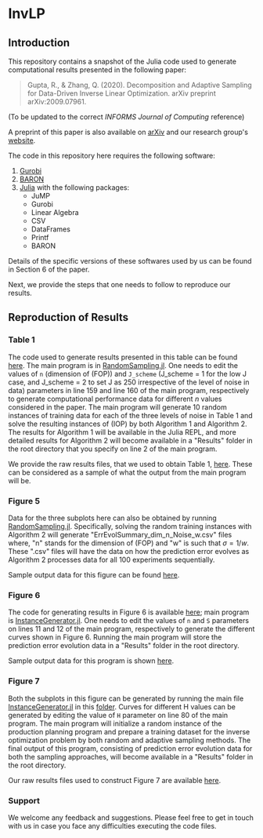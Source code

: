 # InvLP

## Introduction
This repository contains a snapshot of the Julia code used to generate computational results presented in the following paper:
> Gupta, R., & Zhang, Q. (2020). Decomposition and Adaptive Sampling for Data-Driven Inverse Linear Optimization. arXiv preprint arXiv:2009.07961.

(To be updated to the correct <em>INFORMS Journal of Computing</em> reference)

A preprint of this paper is also available on [arXiv](https://arxiv.org/abs/2009.07961) and our research group's [website](https://qizh.cems.umn.edu/publications/journal-articles).

The code in this repository here requires the following software:
1. [Gurobi](https://www.gurobi.com/)
2. [BARON](https://minlp.com/baron-solver)
3. [Julia](https://julialang.org/) with the following packages:
    - JuMP
    - Gurobi
    - Linear Algebra
    - CSV
    - DataFrames
    - Printf
    - BARON

Details of the specific versions of these softwares used by us can be found in Section 6 of the paper.

Next, we provide the steps that one needs to follow to reproduce our results.

## Reproduction of Results

### Table 1
The code used to generate results presented in this table can be found [here](https://github.com/ddolab/InvLP/tree/main/CaseStudy1_Customer_Preference_Learning/RandomSampling). The main program is in [RandomSampling.jl](https://github.com/ddolab/InvLP/blob/main/CaseStudy1_Customer_Preference_Learning/RandomSampling/RandomSampling.jl). One needs to edit the values of ``n`` (dimension of (FOP)) and ``J_scheme`` (J_scheme = 1 for the low J case, and J_scheme = 2 to set J as 250 irrespective of the level of noise in data) parameters in line 159 and line 160 of the main program, respectively to generate computational performance data for different $n$ values considered in the paper. The main program will generate 10 random instances of training data for each of the three levels of noise in Table 1 and solve the resulting instances of (IOP) by both Algorithm 1 and Algorithm 2. The results for Algorithm 1 will be available in the Julia REPL, and more detailed results for Algorithm 2 will become available in a "Results" folder in the root directory that you specify on line 2 of the main program.

We provide the raw results files, that we used to obtain Table 1, [here](https://github.com/ddolab/InvLP/tree/main/CaseStudy1_Customer_Preference_Learning/Results/RandomSampling). These can be considered as a sample of what the output from the main program will be.

### Figure 5
Data for the three subplots here can also be obtained by running [RandomSampling.jl](https://github.com/ddolab/InvLP/blob/main/CaseStudy1_Customer_Preference_Learning/RandomSampling/RandomSampling.jl). Specifically, solving the random training instances with Algorithm 2 will generate "ErrEvolSummary_dim_n_Noise_w.csv" files where, "n" stands for the dimension of (FOP) and "w" is such that $\sigma = 1/w.$ These ".csv" files will have the data on how the prediction error evolves as Algorithm 2 processes data for all 100 experiments sequentially. 

Sample output data for this figure can be found [here](https://github.com/ddolab/InvLP/tree/main/CaseStudy1_Customer_Preference_Learning/Results/RandomSampling/Decomposition/High_fixed_J_250/Results1_dim_25_noise_10).

### Figure 6
The code for generating results in Figure 6 is available [here](https://github.com/ddolab/InvLP/tree/main/CaseStudy1_Customer_Preference_Learning/AdaptiveSampling); main program is [InstanceGenerator.jl](https://github.com/ddolab/InvLP/blob/main/CaseStudy1_Customer_Preference_Learning/AdaptiveSampling/InstanceGenerator.jl). One needs to edit the values of ``n`` and ``S`` parameters on lines 11 and 12 of the main program, respectively to generate the different curves shown in Figure 6. Running the main program will store the prediction error evolution data in a "Results" folder in the root directory. 

Sample output data for this program is shown [here](https://github.com/ddolab/InvLP/tree/main/CaseStudy1_Customer_Preference_Learning/Results/AdaptiveSampling). 

### Figure 7
Both the subplots in this figure can be generated by running the main file [InstanceGenerator.jl](https://github.com/ddolab/InvLP/blob/main/CaseStudy2_Production_Planning/InstanceGenerator.jl) in this [folder](https://github.com/ddolab/InvLP/tree/main/CaseStudy2_Production_Planning). Curves for different H values can be generated by editing the value of ``H`` parameter on line 80 of the main program. The main program will initialize a random instance of the production planning program and prepare a training dataset for the inverse optimization problem by both random and adaptive sampling methods. The final output of this program, consisting of prediction error evolution data for both the sampling approaches, will become available in a "Results" folder in the root directory. 

Our raw results files used to construct Figure 7 are available [here](https://github.com/ddolab/InvLP/tree/main/CaseStudy2_Production_Planning/Results).

### Support
We welcome any feedback and suggestions. Please feel free to get in touch with us in case you face any difficulties executing the code files.